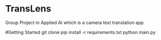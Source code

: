 # TransLens
Group Project in Applied AI which is a camera text translation app 

#Getting Started
git clone
pip install -r requirements.txt
python main.py

